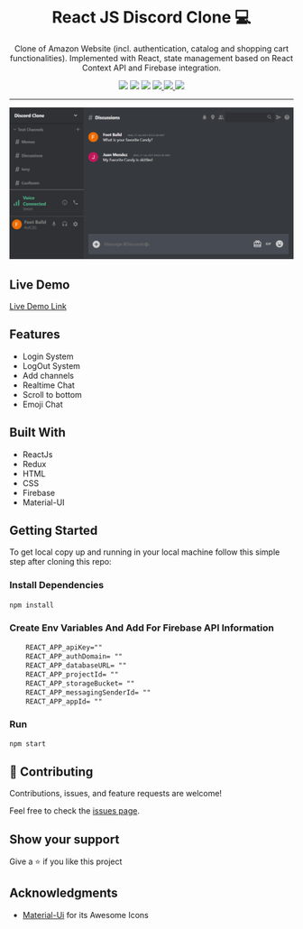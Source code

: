 <h1 align="center">
  React JS Discord Clone 💻
</h1>

<p align="center">
Clone of Amazon Website (incl. authentication, catalog and shopping cart functionalities). Implemented with React, state management based on React Context API and Firebase integration.</p>
<p align="center">
<img src="https://img.shields.io/badge/developed%20by-juanmndz-blue.svg">
<img src="https://img.shields.io/github/stars/juanmndz/discord-clone.svg?style=flat">
<img src="https://img.shields.io/github/languages/top/juanmndz/discord-clone.svg"/>
<a href="https://github.com/juanmndz/discord-clone/blob/dev/LICENSE" target="blank">
  <img src="https://img.shields.io/badge/license-MIT-blue.svg"/>
</a>
<a href="https://github.com/juanmndz/discord-clone/issues" target="blank">
  <img src="https://img.shields.io/github/issues/juanmndz/discord-clone.svg"/>
</a>
<a href="https://github.com/juanmndz/discord-clone/pulls" target="blank">
  <img src="https://img.shields.io/badge/PRs-welcome-brightgreen.svg?style=flat"/>
</a>
</p>

---


<img src="./docs/gitimage.gif" alt="">

## Live Demo

[Live Demo Link](https://discordapp-b6daf.web.app/)

## Features

- Login System
- LogOut System
- Add channels
- Realtime Chat
- Scroll to bottom
- Emoji Chat

## Built With

- ReactJs
- Redux
- HTML
- CSS
- Firebase
- Material-UI

## Getting Started

To get local copy up and running in your local machine follow this simple step after cloning this repo:

### Install Dependencies

```
npm install
```
### Create Env Variables And Add For Firebase API Information

```
    REACT_APP_apiKey=""
    REACT_APP_authDomain= ""
    REACT_APP_databaseURL= ""
    REACT_APP_projectId= ""
    REACT_APP_storageBucket= ""
    REACT_APP_messagingSenderId= ""
    REACT_APP_appId= ""
```

### Run

```
npm start
```
## :handshake: Contributing

Contributions, issues, and feature requests are welcome!

Feel free to check the [issues page](https://github.com/juanmndz/discord-clone/issues).

## Show your support

Give a :star: if you like this project

## Acknowledgments
- [Material-Ui](https://material-ui.com/components/material-icons/) for its Awesome Icons
